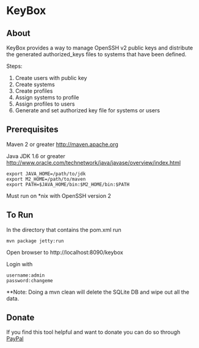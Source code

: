 KeyBox
======

About
-----
KeyBox provides a way to manage OpenSSH v2 public keys and distribute the generated authorized_keys files to systems that have been defined.

Steps:

1. Create users with public key
2. Create systems
3. Create profiles
4. Assign systems to profile
5. Assign profiles to users
6. Generate and set authorized key file for systems or users


Prerequisites
-------------
Maven 2 or greater
http://maven.apache.org

Java JDK 1.6 or greater
http://www.oracle.com/technetwork/java/javase/overview/index.html

  
    export JAVA_HOME=/path/to/jdk
    export M2_HOME=/path/to/maven
    export PATH=$JAVA_HOME/bin:$M2_HOME/bin:$PATH

Must run on *nix with OpenSSH version 2

To Run
------
In the directory that contains the pom.xml run

	mvn package jetty:run

Open browser to http://localhost:8090/keybox

Login with 

	username:admin 
	password:changeme

**Note: Doing a mvn clean will delete the SQLite DB and wipe out all the data.

Donate
------
If you find this tool helpful and want to donate you can do so through [PayPal](https://www.paypal.com/cgi-bin/webscr?cmd=_s-xclick&hosted_button_id=54K7AB3NRBM76)
